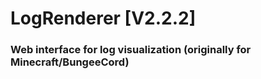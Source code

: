 # LogRenderer [V2.2.2]

### Web interface for log visualization (originally for Minecraft/BungeeCord)